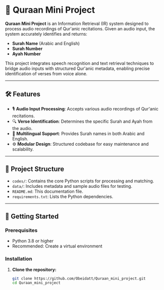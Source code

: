 # 📖 Quraan Mini Project

**Quraan Mini Project** is an Information Retrieval (IR) system designed to process audio recordings of Qur'anic recitations. Given an audio input, the system accurately identifies and returns:

- **Surah Name** (Arabic and English)
- **Surah Number**
- **Ayah Number**

This project integrates speech recognition and text retrieval techniques to bridge audio inputs with structured Qur'anic metadata, enabling precise identification of verses from voice alone.

---

## 🛠️ Features

- 🎙️ **Audio Input Processing**: Accepts various audio recordings of Qur'anic recitations.
- 🔍 **Verse Identification**: Determines the specific Surah and Ayah from the audio.
- 🕌 **Multilingual Support**: Provides Surah names in both Arabic and English.
- ⚙️ **Modular Design**: Structured codebase for easy maintenance and scalability.

---

## 📂 Project Structure

- `codes/`: Contains the core Python scripts for processing and matching.
- `data/`: Includes metadata and sample audio files for testing.
- `README.md`: This documentation file.
- `requirements.txt`: Lists the Python dependencies.

---

## 🚀 Getting Started

### Prerequisites

- Python 3.8 or higher
- Recommended: Create a virtual environment

### Installation

1. **Clone the repository:**

   ```bash
   git clone https://github.com/Obeidatt/Quraan_mini_project.git
   cd Quraan_mini_project


